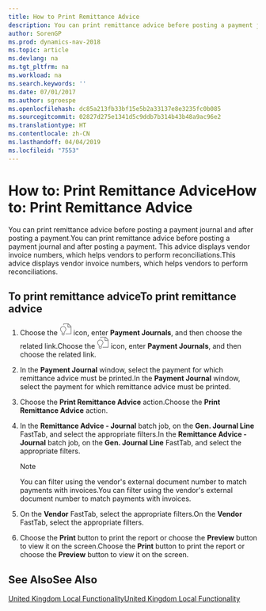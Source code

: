 ```yaml
---
title: How to Print Remittance Advice
description: You can print remittance advice before posting a payment journal and after posting a payment. This advice displays vendor invoice numbers, which helps vendors to perform reconciliations.
author: SorenGP
ms.prod: dynamics-nav-2018
ms.topic: article
ms.devlang: na
ms.tgt_pltfrm: na
ms.workload: na
ms.search.keywords: ''
ms.date: 07/01/2017
ms.author: sgroespe
ms.openlocfilehash: dc85a213fb33bf15e5b2a33137e8e3235fc0b085
ms.sourcegitcommit: 02827d275e1341d5c9ddb7b314b43b48a9ac96e2
ms.translationtype: HT
ms.contentlocale: zh-CN
ms.lasthandoff: 04/04/2019
ms.locfileid: "7553"
---
```

# <a name="how-to-print-remittance-advice"></a><span data-ttu-id="fd157-104">How to: Print Remittance Advice</span><span class="sxs-lookup"><span data-stu-id="fd157-104">How to: Print Remittance Advice</span></span>
<span data-ttu-id="fd157-105">You can print remittance advice before posting a payment journal and after posting a payment.</span><span class="sxs-lookup"><span data-stu-id="fd157-105">You can print remittance advice before posting a payment journal and after posting a payment.</span></span> <span data-ttu-id="fd157-106">This advice displays vendor invoice numbers, which helps vendors to perform reconciliations.</span><span class="sxs-lookup"><span data-stu-id="fd157-106">This advice displays vendor invoice numbers, which helps vendors to perform reconciliations.</span></span>  

## <a name="to-print-remittance-advice"></a><span data-ttu-id="fd157-107">To print remittance advice</span><span class="sxs-lookup"><span data-stu-id="fd157-107">To print remittance advice</span></span>  

1.  <span data-ttu-id="fd157-108">Choose the ![Search for Page or Report](../../media/ui-search/search_small.png "Search for Page or Report icon") icon, enter **Payment Journals**, and then choose the related link.</span><span class="sxs-lookup"><span data-stu-id="fd157-108">Choose the ![Search for Page or Report](../../media/ui-search/search_small.png "Search for Page or Report icon") icon, enter **Payment Journals**, and then choose the related link.</span></span>  
2.  <span data-ttu-id="fd157-109">In the **Payment Journal** window, select the payment for which remittance advice must be printed.</span><span class="sxs-lookup"><span data-stu-id="fd157-109">In the **Payment Journal** window, select the payment for which remittance advice must be printed.</span></span>  
3.  <span data-ttu-id="fd157-110">Choose the **Print Remittance Advice** action.</span><span class="sxs-lookup"><span data-stu-id="fd157-110">Choose the **Print Remittance Advice** action.</span></span>  
4.  <span data-ttu-id="fd157-111">In the **Remittance Advice - Journal** batch job, on the **Gen. Journal Line** FastTab, and select the appropriate filters.</span><span class="sxs-lookup"><span data-stu-id="fd157-111">In the **Remittance Advice - Journal** batch job, on the **Gen. Journal Line** FastTab, and select the appropriate filters.</span></span>  

    > [!NOTE]  
    >  <span data-ttu-id="fd157-112">You can filter using the vendor's external document number to match payments with invoices.</span><span class="sxs-lookup"><span data-stu-id="fd157-112">You can filter using the vendor's external document number to match payments with invoices.</span></span>  

5.  <span data-ttu-id="fd157-113">On the **Vendor** FastTab, select the appropriate filters.</span><span class="sxs-lookup"><span data-stu-id="fd157-113">On the **Vendor** FastTab, select the appropriate filters.</span></span>  
6.  <span data-ttu-id="fd157-114">Choose the **Print** button to print the report or choose the **Preview** button to view it on the screen.</span><span class="sxs-lookup"><span data-stu-id="fd157-114">Choose the **Print** button to print the report or choose the **Preview** button to view it on the screen.</span></span>  

## <a name="see-also"></a><span data-ttu-id="fd157-115">See Also</span><span class="sxs-lookup"><span data-stu-id="fd157-115">See Also</span></span>  
[<span data-ttu-id="fd157-116">United Kingdom Local Functionality</span><span class="sxs-lookup"><span data-stu-id="fd157-116">United Kingdom Local Functionality</span></span>](united-kingdom-local-functionality.md)
